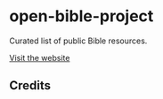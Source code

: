 # open-bible-project

Curated list of public Bible resources.

<a href="https://openbibleproject.org">Visit the website</a>

## Credits
